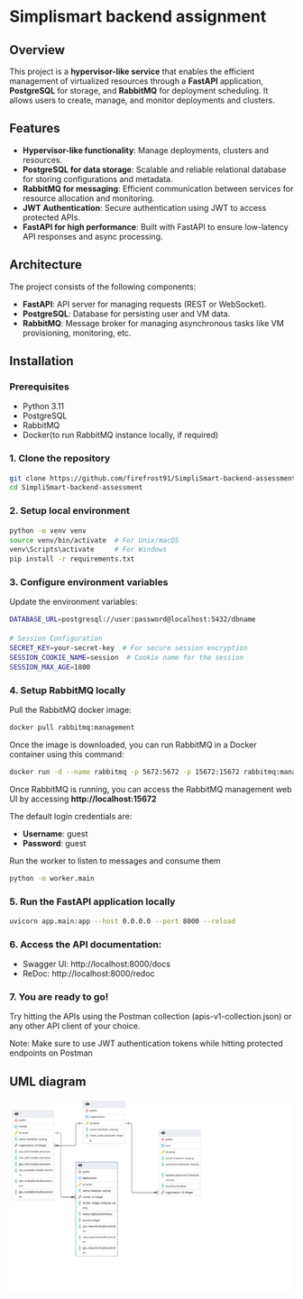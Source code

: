 # Simplismart backend assignment

## Overview

This project is a **hypervisor-like service** that enables the efficient management of virtualized resources through a **FastAPI** application, **PostgreSQL** for storage, and **RabbitMQ** for deployment scheduling. It allows users to create, manage, and monitor deployments and clusters.

## Features

- **Hypervisor-like functionality**: Manage deployments, clusters and resources.
- **PostgreSQL for data storage**: Scalable and reliable relational database for storing configurations and metadata.
- **RabbitMQ for messaging**: Efficient communication between services for resource allocation and monitoring.
- **JWT Authentication**: Secure authentication using JWT to access protected APIs.
- **FastAPI for high performance**: Built with FastAPI to ensure low-latency API responses and async processing.

## Architecture

The project consists of the following components:
- **FastAPI**: API server for managing requests (REST or WebSocket).
- **PostgreSQL**: Database for persisting user and VM data.
- **RabbitMQ**: Message broker for managing asynchronous tasks like VM provisioning, monitoring, etc.

## Installation

### Prerequisites

- Python 3.11
- PostgreSQL
- RabbitMQ
- Docker(to run RabbitMQ instance locally, if required)

### 1. Clone the repository
```bash
git clone https://github.com/firefrost91/SimpliSmart-backend-assessment.git
cd SimpliSmart-backend-assessment
```

### 2. Setup local environment
```bash
python -m venv venv
source venv/bin/activate  # For Unix/macOS
venv\Scripts\activate     # For Windows
pip install -r requirements.txt
```

### 3. Configure environment variables
Update the environment variables:
```bash
DATABASE_URL=postgresql://user:password@localhost:5432/dbname

# Session Configuration
SECRET_KEY=your-secret-key  # For secure session encryption
SESSION_COOKIE_NAME=session  # Cookie name for the session
SESSION_MAX_AGE=1800
```

### 4. Setup RabbitMQ locally
Pull the RabbitMQ docker image:
```bash
docker pull rabbitmq:management
```
Once the image is downloaded, you can run RabbitMQ in a Docker container using this command:
```bash
docker run -d --name rabbitmq -p 5672:5672 -p 15672:15672 rabbitmq:management
```
Once RabbitMQ is running, you can access the RabbitMQ management web UI by accessing **http://localhost:15672**

The default login credentials are:

- **Username**: guest
- **Password**: guest

Run the worker to listen to messages and consume them 
```bash
python -m worker.main
```
### 5. Run the FastAPI application locally
```bash
uvicorn app.main:app --host 0.0.0.0 --port 8000 --reload
```
### 6. Access the API documentation:
- Swagger UI: http://localhost:8000/docs
- ReDoc: http://localhost:8000/redoc

### 7. You are ready to go!
Try hitting the APIs using the Postman collection (apis-v1-collection.json) or any other API client of your choice.

Note: Make sure to use JWT authentication tokens while hitting protected endpoints on Postman

## UML diagram

![Logo](https://github.com/firefrost91/SimpliSmart-backend-assessment/blob/main/UML.png)
